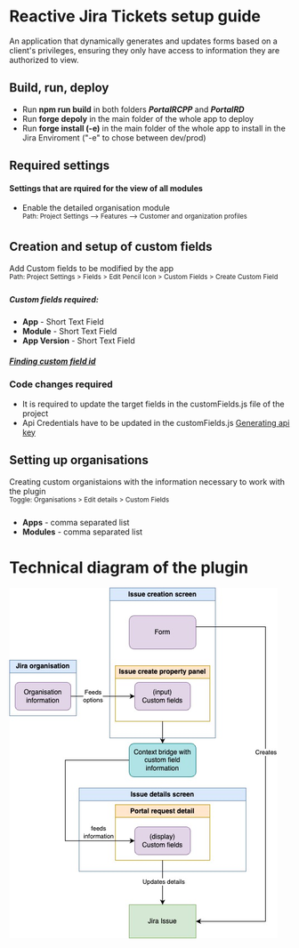 # Reactive Jira Tickets setup guide
An application that dynamically generates and updates forms based on a client's privileges, ensuring they only have access to information they are authorized to view.
## Build, run, deploy
- Run **npm run build** in both folders ***PortalRCPP*** and ***PortalRD***
- Run **forge depoly** in the main folder of the whole app to deploy
- Run **forge install (-e)** in the main folder of the whole app to install in the Jira Enviroment ("-e" to chose between dev/prod) 
## Required settings
#### Settings that are rquired for the view of all modules
- Enable the detailed organisation module \
 <sup> Path: Project Settings --> Features --> Customer and organization       profiles </sup>
## Creation and setup of custom fields
Add Custom fields to be modified by the app \
 <sup> Path: Project Settings > Fields > Edit Pencil Icon > Custom Fields > Create Custom Field </sup>
##### Custom fields required:
  - **App** - Short Text Field
  - ⁠**Module** - Short Text Field
  - ⁠**App Version** - Short Text Field
##### [Finding custom field id](https://confluence.atlassian.com/jirakb/how-to-find-any-custom-field-s-ids-744522503.html) 
### Code changes required 
- It is required to update the target fields in the customFields.js file of the project
- Api Credentials have to be updated in the customFields.js [Generating api key](https://id.atlassian.com/manage-profile/security/api-tokens.)

## Setting up organisations 
Creating custom organistaions with the information necessary to work with the plugin \
<sup> Toggle: Organisations > Edit details > Custom Fields </sup>
####
- **Apps** - comma separated list
- **Modules** - comma separated list
# Technical diagram of the plugin
![Alt text](mergedFunctionality/GoodTechDiagram.jpg)
